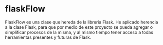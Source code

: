 # flaskFlow
FlaskFlow es una clase que hereda de la librería Flask. He aplicado herencia a la clase Flask, para que por medio de este proyecto se pueda agregar o simplificar procesos de la misma, y al mismo tiempo tener acceso a todas herramientas presentes y futuras de Flask.
